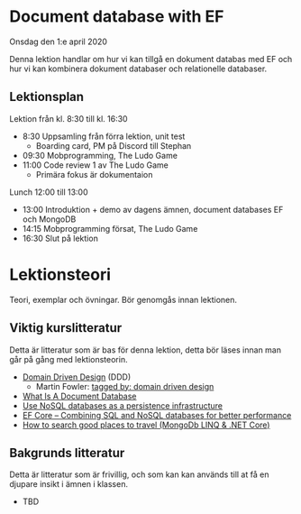 # Document database with EF

Onsdag den 1:e april 2020

Denna lektion handlar om hur vi kan tillgå en dokument databas med EF och hur vi kan kombinera dokument databaser och relationelle databaser.

## Lektionsplan
Lektion från kl. 8:30 till kl. 16:30

* 8:30 Uppsamling från förra lektion, unit test   
  - Boarding card, PM på Discord till Stephan
* 09:30 Mobprogramming, The Ludo Game
* 11:00 Code review 1 av The Ludo Game
  * Primära fokus är dokumentaion

Lunch 12:00 till 13:00

* 13:00 Introduktion + demo av dagens ämnen, document databases EF och MongoDB
* 14:15 Mobprogramming försat, The Ludo Game
* 16:30 Slut på lektion

# Lektionsteori

Teori, exemplar och övningar. Bör genomgås innan lektionen.

## Viktig kurslitteratur
Detta är litteratur som är bas för denna lektion, detta bör läses innan man går på gång med lektionsteorin.

* [Domain Driven Design](https://airbrake.io/blog/software-design/domain-driven-design) (DDD)
  * Martin Fowler: [tagged by: domain driven design](https://martinfowler.com/tags/domain%20driven%20design.html)
* [What Is A Document Database](https://www.c-sharpcorner.com/article/what-is-a-document-database/)
* [Use NoSQL databases as a persistence infrastructure](https://docs.microsoft.com/en-us/dotnet/architecture/microservices/microservice-ddd-cqrs-patterns/nosql-database-persistence-infrastructure)
* [EF Core – Combining SQL and NoSQL databases for better performance](https://www.thereformedprogrammer.net/ef-core-combining-sql-and-nosql-databases-for-better-performance/)
* [How to search good places to travel (MongoDb LINQ & .NET Core)](https://qappdesign.com/code/search-best-places-mongodb-linq-netcore/)

## Bakgrunds litteratur
Detta är litteratur som är frivillig, och som kan kan används till at få en djupare insikt i ämnen i klassen.

* TBD
